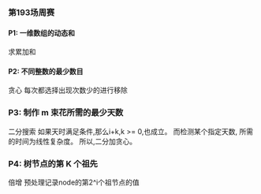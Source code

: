 ### 第193场周赛

#### P1: 一维数组的动态和
求累加和

#### P2: 不同整数的最少数目
贪心
每次都选择出现次数少的进行移除

### P3:  制作 m 束花所需的最少天数
二分搜索
如果天时满足条件,那么i+k,k >= 0,也成立。
而检测某个指定天数, 所需的时间为线性复杂度。
所以,二分加贪心。

### P4: 树节点的第 K 个祖先
倍增
预处理记录node的第2^i个祖节点的值